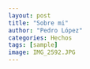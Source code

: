 ```yaml
---
layout: post
title: "Sobre mi"
author: "Pedro López"
categories: Hechos
tags: [sample]
image: IMG_2592.JPG
---
```

